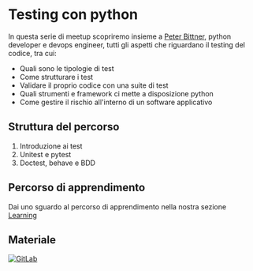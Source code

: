 # Testing con python

In questa serie di meetup scopriremo insieme a [Peter Bittner](https://www.linkedin.com/in/peterbittner/), python developer e devops engineer, tutti gli aspetti che riguardano il testing del codice, tra cui:

- Quali sono le tipologie di test
- Come strutturare i test
- Validare il proprio codice con una suite di test
- Quali strumenti e framework ci mette a disposizione python
- Come gestire il rischio all'interno di un software applicativo

## Struttura del percorso

1. Introduzione ai test
2. Unitest e pytest
3. Doctest, behave e BDD

## Percorso di apprendimento

Dai uno sguardo al percorso di apprendimento nella nostra sezione [Learning](../../../learning/testing_python/index.md)

## Materiale

[![GitLab](https://img.shields.io/badge/gitlab-%23181717.svg?style=for-the-badge&logo=gitlab&logoColor=white)](https://gitlab.com/pythonbiellagroup/testinginpython)
